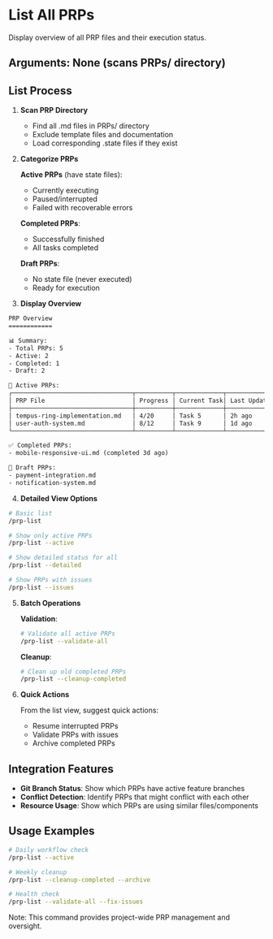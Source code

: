 # List All PRPs

Display overview of all PRP files and their execution status.

## Arguments: None (scans PRPs/ directory)

## List Process

1. **Scan PRP Directory**
   - Find all .md files in PRPs/ directory
   - Exclude template files and documentation
   - Load corresponding .state files if they exist

2. **Categorize PRPs**

   **Active PRPs** (have state files):
   - Currently executing
   - Paused/interrupted
   - Failed with recoverable errors

   **Completed PRPs**:
   - Successfully finished
   - All tasks completed

   **Draft PRPs**:
   - No state file (never executed)
   - Ready for execution

3. **Display Overview**

```txt
PRP Overview
============

📊 Summary:
- Total PRPs: 5
- Active: 2
- Completed: 1  
- Draft: 2

🔄 Active PRPs:
┌─────────────────────────────────┬──────────┬─────────────┬──────────────┐
│ PRP File                        │ Progress │ Current Task│ Last Updated │
├─────────────────────────────────┼──────────┼─────────────┼──────────────┤
│ tempus-ring-implementation.md   │ 4/20     │ Task 5      │ 2h ago       │
│ user-auth-system.md             │ 8/12     │ Task 9      │ 1d ago       │
└─────────────────────────────────┴──────────┴─────────────┴──────────────┘

✅ Completed PRPs:
- mobile-responsive-ui.md (completed 3d ago)

📝 Draft PRPs:
- payment-integration.md
- notification-system.md
```

4. **Detailed View Options**

```bash
# Basic list
/prp-list

# Show only active PRPs
/prp-list --active

# Show detailed status for all
/prp-list --detailed

# Show PRPs with issues
/prp-list --issues
```

5. **Batch Operations**

   **Validation**:

   ```bash
   # Validate all active PRPs
   /prp-list --validate-all
   ```

   **Cleanup**:

   ```bash
   # Clean up old completed PRPs
   /prp-list --cleanup-completed
   ```

6. **Quick Actions**

   From the list view, suggest quick actions:
   - Resume interrupted PRPs
   - Validate PRPs with issues
   - Archive completed PRPs

## Integration Features

- **Git Branch Status**: Show which PRPs have active feature branches
- **Conflict Detection**: Identify PRPs that might conflict with each other
- **Resource Usage**: Show which PRPs are using similar files/components

## Usage Examples

```bash
# Daily workflow check
/prp-list --active

# Weekly cleanup
/prp-list --cleanup-completed --archive

# Health check
/prp-list --validate-all --fix-issues
```

Note: This command provides project-wide PRP management and oversight.
